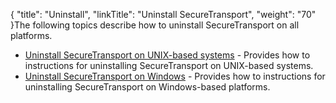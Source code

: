 {
    "title": "Uninstall",
    "linkTitle": "Uninstall SecureTransport",
    "weight": "70"
}The following topics describe how to uninstall <span class="mc-variable axway_variables.Component_Short_Name variable">SecureTransport</span> on all platforms.

-   <a href="uninstalling_securetransport_on_unix_based_servers" class="MCXref xref">Uninstall SecureTransport on UNIX-based systems</a> - Provides how to instructions for uninstalling <span class="mc-variable axway_variables.Component_Short_Name variable">SecureTransport</span> on UNIX-based systems.
-   <a href="uninstalling_securetransport_on_windows" class="MCXref xref">Uninstall SecureTransport on Windows</a> - Provides how to instructions for uninstalling <span class="mc-variable axway_variables.Component_Short_Name variable">SecureTransport</span> on Windows-based platforms.
